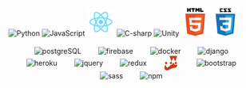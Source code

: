 <div align='center'>

<!-- [<img alt="svgImg" width="56px" src="https://img.icons8.com/color/96/000000/python.png"/>][Python Projects] -->

<!-- 
[<img alt="JavaScript" width="56px" src="https://img.icons8.com/color/96/000000/javascript.png"/>][JavaScript Projects] -->

<img alt="Python" width="56px" src="https://img.icons8.com/color/96/000000/python.png"/>

<img alt="JavaScript" width="56px" src="https://img.icons8.com/color/96/000000/javascript.png"/>

<img alt="React" width="56px" src="https://raw.githubusercontent.com/github/explore/80688e429a7d4ef2fca1e82350fe8e3517d3494d/topics/react/react.png" />

<img alt="C-sharp" width="56px" src="https://img.icons8.com/color/48/000000/c-sharp-logo-2.png"/>

<img alt="Unity" width="56px" src="https://img.icons8.com/ios-filled/50/000000/unity.png"/>

<img alt="HTML5" width="56px" src="https://raw.githubusercontent.com/github/explore/80688e429a7d4ef2fca1e82350fe8e3517d3494d/topics/html/html.png" />

<img alt="CSS3" width="56px" src="https://raw.githubusercontent.com/github/explore/80688e429a7d4ef2fca1e82350fe8e3517d3494d/topics/css/css.png" />

</div>

<br>


<div align='center'>

<img align='center' alt="postgreSQL" width="32px" style=" padding-left: 30px;" src="https://icongr.am/devicon/postgresql-original-wordmark.svg?size=32&color=currentColor" />
<!-- <img alt="sqlite" width="32px" style="padding-left: 30px;" src="assets/sqlite.png" /> -->

<img align='center' alt="firebase" width="32px" style="padding-left: 30px;" src="https://img.icons8.com/color/48/000000/firebase.png" />

<img align='center' alt="docker" width="32px" style="padding-left: 30px;" src="https://icongr.am/devicon/docker-original-wordmark.svg?size=32&color=currentColor" />

<img align='center' alt="django" width="32px" style="padding-left: 30px;" src="https://icongr.am/devicon/django-original.svg?size=32&color=currentColor" />

<img align='center' alt="heroku" width="32px" style="padding-left: 30px;" src="https://icongr.am/devicon/heroku-original-wordmark.svg?size=32&color=currentColor" />

<img align='center' alt="jquery" width="32px" style="padding-left: 30px;" src="https://icongr.am/devicon/jquery-original-wordmark.svg?size=32&color=currentColor" />

<img align='center' alt="redux" width="32px" style="padding-left: 30px;" src="https://img.icons8.com/color/48/000000/redux.png" />

<img align='center' alt="jest" width="32px" style="padding-left: 30px;" src="assets/jest.png" />

<img align='center' alt="bootstrap" width="32px" style="padding-left: 30px;" src="https://img.icons8.com/color/48/000000/bootstrap.png"/>

<img align='center' alt="sass" width="32px" style="padding-left: 30px;" src="https://icongr.am/devicon/sass-original.svg?size=32&color=currentColor" />

<img align='center' alt="npm" width="32px" style="padding-left: 30px;" src="https://img.icons8.com/color/48/000000/npm.png"/>

</div>


<!-- <img align="left" alt="node js" width="32px" src="https://icongr.am/devicon/nodejs-original.svg?size=32&color=currentColor" /> -->

<!-- #### [Python Projects](https://github.com/h-griffin?tab=repositories&q=&type=&language=python)

#### [JavaScript Projects](https://github.com/h-griffin?tab=repositories&q=&type=&language=javascript) -->


[Python Projects]: https://github.com/h-griffin?tab=repositories&q=&type=&language=python
[Javascript Projects]: https://github.com/h-griffin?tab=repositories&q=&type=&language=javascript]
[linkedin]: https://www.linkedin.com/in/h-griffin/
